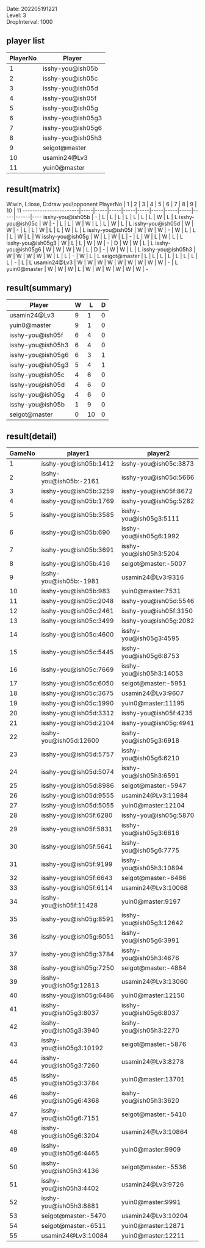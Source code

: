 Date: 202205191221  
Level: 3  
DropInterval: 1000  
## player list
PlayerNo  |  Player
----------|-------------------
1         |  isshy-you@ish05b
2         |  isshy-you@ish05c
3         |  isshy-you@ish05d
4         |  isshy-you@ish05f
5         |  isshy-you@ish05g
6         |  isshy-you@ish05g3
7         |  isshy-you@ish05g6
8         |  isshy-you@ish05h3
9         |  seigot@master
10        |  usamin24@Lv3
11        |  yuin0@master
## result(matrix)
W:win, L:lose, D:draw
you\opponent PlayerNo  |  1  |  2  |  3  |  4  |  5  |  6  |  7  |  8  |  9  |  10  |  11
-----------------------|-----|-----|-----|-----|-----|-----|-----|-----|-----|------|----
isshy-you@ish05b       |  -  |  L  |  L  |  L  |  L  |  L  |  L  |  L  |  W  |  L   |  L
isshy-you@ish05c       |  W  |  -  |  L  |  L  |  W  |  W  |  L  |  L  |  W  |  L   |  L
isshy-you@ish05d       |  W  |  W  |  -  |  L  |  L  |  W  |  L  |  L  |  W  |  L   |  L
isshy-you@ish05f       |  W  |  W  |  W  |  -  |  W  |  L  |  L  |  L  |  W  |  L   |  W
isshy-you@ish05g       |  W  |  L  |  W  |  L  |  -  |  L  |  W  |  L  |  W  |  L   |  L
isshy-you@ish05g3      |  W  |  L  |  L  |  W  |  W  |  -  |  D  |  W  |  W  |  L   |  L
isshy-you@ish05g6      |  W  |  W  |  W  |  W  |  L  |  D  |  -  |  W  |  W  |  L   |  L
isshy-you@ish05h3      |  W  |  W  |  W  |  W  |  W  |  L  |  L  |  -  |  W  |  L   |  L
seigot@master          |  L  |  L  |  L  |  L  |  L  |  L  |  L  |  L  |  -  |  L   |  L
usamin24@Lv3           |  W  |  W  |  W  |  W  |  W  |  W  |  W  |  W  |  W  |  -   |  L
yuin0@master           |  W  |  W  |  W  |  L  |  W  |  W  |  W  |  W  |  W  |  W   |  -
## result(summary)
Player             |  W  |  L   |  D
-------------------|-----|------|---
usamin24@Lv3       |  9  |  1   |  0
yuin0@master       |  9  |  1   |  0
isshy-you@ish05f   |  6  |  4   |  0
isshy-you@ish05h3  |  6  |  4   |  0
isshy-you@ish05g6  |  6  |  3   |  1
isshy-you@ish05g3  |  5  |  4   |  1
isshy-you@ish05c   |  4  |  6   |  0
isshy-you@ish05d   |  4  |  6   |  0
isshy-you@ish05g   |  4  |  6   |  0
isshy-you@ish05b   |  1  |  9   |  0
seigot@master      |  0  |  10  |  0
## result(detail)
GameNo  |  player1                  |  player2
--------|---------------------------|-------------------------
1       |  isshy-you@ish05b:1412    |  isshy-you@ish05c:3873
2       |  isshy-you@ish05b:-2161   |  isshy-you@ish05d:5666
3       |  isshy-you@ish05b:3259    |  isshy-you@ish05f:8672
4       |  isshy-you@ish05b:1769    |  isshy-you@ish05g:5282
5       |  isshy-you@ish05b:3585    |  isshy-you@ish05g3:5111
6       |  isshy-you@ish05b:690     |  isshy-you@ish05g6:1992
7       |  isshy-you@ish05b:3691    |  isshy-you@ish05h3:5204
8       |  isshy-you@ish05b:416     |  seigot@master:-5007
9       |  isshy-you@ish05b:-1981   |  usamin24@Lv3:9316
10      |  isshy-you@ish05b:983     |  yuin0@master:7531
11      |  isshy-you@ish05c:2048    |  isshy-you@ish05d:5546
12      |  isshy-you@ish05c:2461    |  isshy-you@ish05f:3150
13      |  isshy-you@ish05c:3499    |  isshy-you@ish05g:2082
14      |  isshy-you@ish05c:4600    |  isshy-you@ish05g3:4595
15      |  isshy-you@ish05c:5445    |  isshy-you@ish05g6:8753
16      |  isshy-you@ish05c:7669    |  isshy-you@ish05h3:14053
17      |  isshy-you@ish05c:6050    |  seigot@master:-5951
18      |  isshy-you@ish05c:3675    |  usamin24@Lv3:9607
19      |  isshy-you@ish05c:1990    |  yuin0@master:11195
20      |  isshy-you@ish05d:3312    |  isshy-you@ish05f:4235
21      |  isshy-you@ish05d:2104    |  isshy-you@ish05g:4941
22      |  isshy-you@ish05d:12600   |  isshy-you@ish05g3:6918
23      |  isshy-you@ish05d:5757    |  isshy-you@ish05g6:6210
24      |  isshy-you@ish05d:5074    |  isshy-you@ish05h3:6591
25      |  isshy-you@ish05d:8986    |  seigot@master:-5947
26      |  isshy-you@ish05d:9555    |  usamin24@Lv3:11984
27      |  isshy-you@ish05d:5055    |  yuin0@master:12104
28      |  isshy-you@ish05f:6280    |  isshy-you@ish05g:5870
29      |  isshy-you@ish05f:5831    |  isshy-you@ish05g3:6616
30      |  isshy-you@ish05f:5641    |  isshy-you@ish05g6:7775
31      |  isshy-you@ish05f:9199    |  isshy-you@ish05h3:10894
32      |  isshy-you@ish05f:6643    |  seigot@master:-6486
33      |  isshy-you@ish05f:6114    |  usamin24@Lv3:10068
34      |  isshy-you@ish05f:11428   |  yuin0@master:9197
35      |  isshy-you@ish05g:8591    |  isshy-you@ish05g3:12642
36      |  isshy-you@ish05g:6051    |  isshy-you@ish05g6:3991
37      |  isshy-you@ish05g:3784    |  isshy-you@ish05h3:4676
38      |  isshy-you@ish05g:7250    |  seigot@master:-4884
39      |  isshy-you@ish05g:12813   |  usamin24@Lv3:13060
40      |  isshy-you@ish05g:6486    |  yuin0@master:12150
41      |  isshy-you@ish05g3:8037   |  isshy-you@ish05g6:8037
42      |  isshy-you@ish05g3:3940   |  isshy-you@ish05h3:2270
43      |  isshy-you@ish05g3:10192  |  seigot@master:-5876
44      |  isshy-you@ish05g3:7260   |  usamin24@Lv3:8278
45      |  isshy-you@ish05g3:3784   |  yuin0@master:13701
46      |  isshy-you@ish05g6:4368   |  isshy-you@ish05h3:3620
47      |  isshy-you@ish05g6:7151   |  seigot@master:-5410
48      |  isshy-you@ish05g6:3204   |  usamin24@Lv3:10864
49      |  isshy-you@ish05g6:4465   |  yuin0@master:9909
50      |  isshy-you@ish05h3:4136   |  seigot@master:-5536
51      |  isshy-you@ish05h3:4402   |  usamin24@Lv3:9726
52      |  isshy-you@ish05h3:8881   |  yuin0@master:9991
53      |  seigot@master:-5470      |  usamin24@Lv3:10204
54      |  seigot@master:-6511      |  yuin0@master:12871
55      |  usamin24@Lv3:10084       |  yuin0@master:12211
